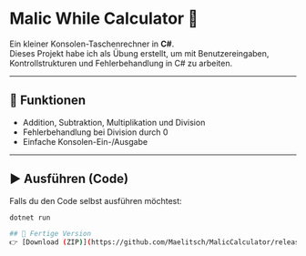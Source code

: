 # Malic While Calculator 🧮

Ein kleiner Konsolen-Taschenrechner in **C#**.  
Dieses Projekt habe ich als Übung erstellt, um mit Benutzereingaben, Kontrollstrukturen und Fehlerbehandlung in C# zu arbeiten.  

---

## 🚀 Funktionen
- Addition, Subtraktion, Multiplikation und Division
- Fehlerbehandlung bei Division durch 0
- Einfache Konsolen-Ein-/Ausgabe

---

## ▶️ Ausführen (Code)
Falls du den Code selbst ausführen möchtest:
```bash
dotnet run

## 💾 Fertige Version
👉 [Download (ZIP)](https://github.com/Maelitsch/MalicCalculator/releases/download/v1.0/MalicsTaschenRechner.zip)

